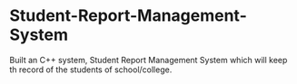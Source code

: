 # Student-Report-Management-System
Built an C++ system, Student Report Management System which will keep th record of the students of school/college.
